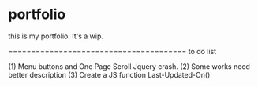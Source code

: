 # portfolio
this is my portfolio. It's a wip.

=======================================
to do list

(1) Menu buttons and One Page Scroll Jquery crash.
(2) Some works need better description
(3) Create a JS function Last-Updated-On()
